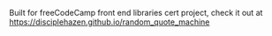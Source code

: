 Built for freeCodeCamp front end libraries cert project, check it out at https://disciplehazen.github.io/random_quote_machine

